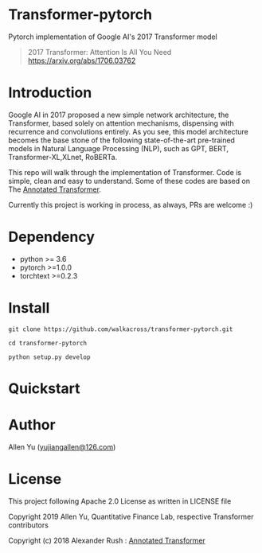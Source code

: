 # Transformer-pytorch

Pytorch implementation of Google AI's 2017 Transformer model
> 2017 Transformer: Attention Is All You Need
> https://arxiv.org/abs/1706.03762

# Introduction
Google AI in 2017 proposed a new simple network architecture, the Transformer, based solely on attention mechanisms, dispensing with recurrence and convolutions entirely.
As you see, this model architecture becomes the base stone of the following state-of-the-art pre-trained models in Natural Language Processing (NLP), such as GPT, BERT, Transformer-XL,XLnet, RoBERTa. 

This repo will walk through the implementation of Transformer. Code is simple, clean and easy to understand. Some of these codes are based on The [Annotated Transformer](http://nlp.seas.harvard.edu/2018/04/03/attention.html).

Currently this project is working in process, as always, PRs are welcome :)

# Dependency
* python >= 3.6
* pytorch >=1.0.0
* torchtext >=0.2.3

# Install
~~~
git clone https://github.com/walkacross/transformer-pytorch.git

cd transformer-pytorch

python setup.py develop
~~~

# Quickstart

# Author

Allen Yu (yujiangallen@126.com)

# License
This project following Apache 2.0 License as written in LICENSE file

Copyright 2019 Allen Yu, Quantitative Finance Lab, respective Transformer contributors

Copyright (c) 2018 Alexander Rush : [Annotated Transformer](http://nlp.seas.harvard.edu/2018/04/03/attention.html)
